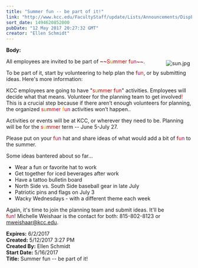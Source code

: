```yaml
---
title: "Summer fun -- be part of it!"
link: "http://www.kcc.edu/FacultyStaff/update/Lists/Announcements/DispForm.aspx?ID=2438"
sort_date: 1494620852000
pubDate: "12 May 2017 20:27:32 GMT"
creator: "Ellen Schmidt"
---
```


<div><b>Body:</b> <div class="ExternalClass89D90181335240A2B2A873DE3ACAB65D"><p>​<img alt="sun.jpg" src="/FacultyStaff/update/Documents/sun.jpg" style="vertical-align:auto;float:right;margin:5px" />All employees are invited to be part of <span style="color:darkred">~~<span style="color:red">S</span></span><span style="color:darkred"><span style="color:#c27801">u</span>m<span style="color:red">m</span>e<span style="color:red">r</span> f<span style="color:red">u</span><span style="color:#b10069">n</span>~~</span>.</p>
<p>To be part of it, start by volunteering to help plan the <span style="color:darkred">f<span style="color:purple">u</span><span style="color:red">n</span></span>, or by submitting ideas. Here's more information:</p>
<p>KCC employees are going to have &quot;<span style="color:red">s</span><span style="color:#927f03">u</span><span style="color:darkred">m</span><span style="color:red">m</span><span style="color:darkred">e</span><span style="color:red">r</span> <span style="color:darkred">f<span style="color:red">u</span>n</span>&quot; activities. Employees will decide what that means. Volunteer for the planning team to get involved<span style="color:red">!</span><span style="color:red"></span> This is a crucial step because if there aren’t enough volunteers for planning, the organized <span style="color:red">s<span style="color:#927f03">u</span><span style="color:darkred">m</span>m<span style="color:purple">e</span>r <span style="color:orange">f</span>u<span style="color:purple">n</span></span> activities won’t happen..</p>
<p>Activities or events will be at KCC, or wherever they need to be. Planning will be for the <span style="color:red">s<span style="color:#dbbf05">u</span><span style="color:darkred">m</span>m<span style="color:darkred">e</span>r </span>term -- June 5-July 27.</p>
<p>Please put on your <span style="color:darkred">f</span><span style="color:red">u</span><span style="color:purple">n</span> hat and share ideas of what would add a bit of <span style="color:darkred">f</span><span style="color:red">u</span><span style="color:purple">n</span> to the summer. </p>
<p>Some ideas bantered about so far...</p>
<ul><li>Wear a fun or favorite hat to work</li>
<li>Get together for iced beverages after work </li>
<li>Have a tattoo bulletin board</li>
<li>North Side vs. South Side baseball gear in late July</li>
<li>Patriotic pins and flags on July 3</li>
<li>Wacky Wednesdays - with a different theme each week</li></ul>
<p>Again, it's time to join the planning team and submit ideas. It'll be <span style="color:darkred">f<span style="color:red">u</span><span style="color:purple">n</span>!</span> Michelle Weishaar is the contact for both: 815-802-8123 or <a href="mailto:mweishaar@kcc.edu">mweishaar@kcc.edu</a>.</p></div></div>
<div><b>Expires:</b> 6/2/2017</div>
<div><b>Created:</b> 5/12/2017 3:27 PM</div>
<div><b>Created By:</b> Ellen Schmidt</div>
<div><b>Start Date:</b> 5/16/2017</div>
<div><b>Title:</b> Summer fun -- be part of it!</div>
